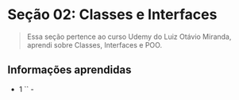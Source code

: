 # Seção 02: Classes e Interfaces

> Essa seção pertence ao curso Udemy do Luiz Otávio Miranda, aprendi sobre Classes, Interfaces e POO.

## Informações aprendidas

- 1 `` -
